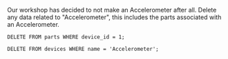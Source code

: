 Our workshop has decided to not make an Accelerometer after all. Delete any data related to "Accelerometer", this includes the parts associated with an Accelerometer.

```
DELETE FROM parts WHERE device_id = 1;

DELETE FROM devices WHERE name = 'Accelerometer';
```
